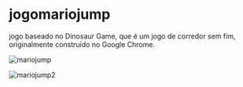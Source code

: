 # jogomariojump
jogo baseado no Dinosaur Game, que é um jogo de corredor sem fim, originalmente construído no Google Chrome.

![mariojump](https://github.com/PauloRocha-85/jogomariojump/assets/150043148/2d2f5dc8-a267-4a2c-874c-2bc089c9cedb)

![mariojump2](https://github.com/PauloRocha-85/jogomariojump/assets/150043148/1e36eb3a-3cca-4020-a4d6-9d8d14801f2b)
